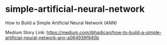 # simple-artificial-neural-network
How to Build a Simple Artificial Neural Network (ANN)

Medium Story Link: https://medium.com/@hadican/how-to-build-a-simple-artificial-neural-network-ann-a064939f940b

